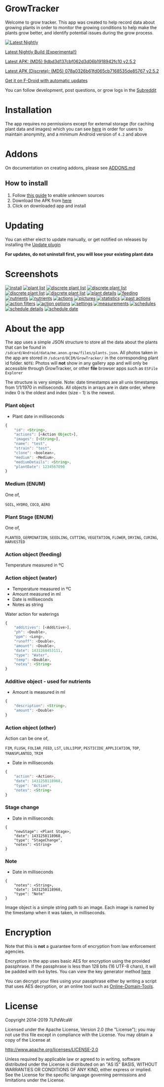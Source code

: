 # GrowTracker

Welcome to grow tracker. This app was created to help record data about growing plants in order to monitor the growing conditions to help make the plants grow better, and identify potential issues during the grow process.

[![Latest Nightly](https://travis-ci.com/7LPdWcaW/GrowTracker-Android.svg?branch=alpha)](https://travis-ci.com/7LPdWcaW/GrowTracker-Android)
 
[Latest Nightly Build (Experimental!)](https://github.com/7LPdWcaW/GrowTracker-Android/releases/tag/alpha)

[Latest APK: (MD5) 9dbd3d137cbf062d3d06b1918942fc10 v2.5.2](https://github.com/7LPdWcaW/GrowTracker-Android/releases/download/v2.5.2/v2.5.2-production.apk)

[Latest APK (Discrete): (MD5) 078a0326b61fd065cb7168535de85767 v2.5.2](https://github.com/7LPdWcaW/GrowTracker-Android/releases/download/v2.5.2/v2.5.2-discrete.apk)

[Get it on F-Droid with automatic updates](https://f-droid.org/packages/me.anon.grow/)

You can follow development, post questions, or grow logs in the [Subreddit](https://reddit.com/r/growutils)

# Installation

The app requires no permissions except for external storage (for caching plant data and images) which you can see [here](https://github.com/7LPdWcaW/GrowTracker-Android/blob/develop/app/src/main/AndroidManifest.xml) in order for users to maintain anonymity, and a minimum Android version of `4.2` and above

# Addons

On documentation on creating addons, please see [ADDONS.md](ADDONS.md)

## How to install

1. Follow [this guide](https://gameolith.uservoice.com/knowledgebase/articles/76902-android-4-0-tablets-allowing-app-installs-from) to enable unknown sources
2. Download the APK from [here](https://github.com/7LPdWcaW/GrowTracker-Android/releases)
3. Click on downloaded app and install

# Updating

You can either elect to update manually, or get notified on releases by installing the [Update plugin](https://github.com/7LPdWcaW/GrowUpdater-Android/releases)

**For updates, do not uninstall first, you will lose your existing plant data**

# Screenshots

[![install](fastlane/metadata/android/en-GB/images/phoneScreenshotsThumbs/install-thumb.png)](fastlane/metadata/android/en-GB/images/phoneScreenshots/install.png)
[![plant list](fastlane/metadata/android/en-GB/images/phoneScreenshotsThumbs/1-thumb.png)](fastlane/metadata/android/en-GB/images/phoneScreenshots/1.png)
[![discrete plant list](fastlane/metadata/android/en-GB/images/phoneScreenshotsThumbs/1b-thumb.png)](fastlane/metadata/android/en-GB/images/phoneScreenshots/1b.png)
[![discrete plant list](fastlane/metadata/android/en-GB/images/phoneScreenshotsThumbs/1c-thumb.png)](fastlane/metadata/android/en-GB/images/phoneScreenshots/1c.png)
[![discrete plant list](fastlane/metadata/android/en-GB/images/phoneScreenshotsThumbs/1d-thumb.png)](fastlane/metadata/android/en-GB/images/phoneScreenshots/1d.png)
[![discrete plant list](fastlane/metadata/android/en-GB/images/phoneScreenshotsThumbs/1e-thumb.png)](fastlane/metadata/android/en-GB/images/phoneScreenshots/1e.png)
[![plant details](fastlane/metadata/android/en-GB/images/phoneScreenshotsThumbs/2-thumb.png)](fastlane/metadata/android/en-GB/images/phoneScreenshots/2.png)
[![feeding](fastlane/metadata/android/en-GB/images/phoneScreenshotsThumbs/3-thumb.png)](fastlane/metadata/android/en-GB/images/phoneScreenshots/3.png)
[![nutrients](fastlane/metadata/android/en-GB/images/phoneScreenshotsThumbs/4-thumb.png)](fastlane/metadata/android/en-GB/images/phoneScreenshots/4.png)
[![nutrients](fastlane/metadata/android/en-GB/images/phoneScreenshotsThumbs/4b-thumb.png)](fastlane/metadata/android/en-GB/images/phoneScreenshots/4b.png)
[![actions](fastlane/metadata/android/en-GB/images/phoneScreenshotsThumbs/5-thumb.png)](fastlane/metadata/android/en-GB/images/phoneScreenshots/5.png)
[![pictures](fastlane/metadata/android/en-GB/images/phoneScreenshotsThumbs/6-thumb.png)](fastlane/metadata/android/en-GB/images/phoneScreenshots/6.png)
[![statistics](fastlane/metadata/android/en-GB/images/phoneScreenshotsThumbs/7-thumb.png)](fastlane/metadata/android/en-GB/images/phoneScreenshots/7.png)
[![past actions](fastlane/metadata/android/en-GB/images/phoneScreenshotsThumbs/8-thumb.png)](fastlane/metadata/android/en-GB/images/phoneScreenshots/8.png)
[![action filters](fastlane/metadata/android/en-GB/images/phoneScreenshotsThumbs/9-thumb.png)](fastlane/metadata/android/en-GB/images/phoneScreenshots/9.png)
[![action options](fastlane/metadata/android/en-GB/images/phoneScreenshotsThumbs/10-thumb.png)](fastlane/metadata/android/en-GB/images/phoneScreenshots/10.png)
[![settings](fastlane/metadata/android/en-GB/images/phoneScreenshotsThumbs/11-thumb.png)](fastlane/metadata/android/en-GB/images/phoneScreenshots/11.png)
[![measurements](fastlane/metadata/android/en-GB/images/phoneScreenshotsThumbs/12-thumb.png)](fastlane/metadata/android/en-GB/images/phoneScreenshots/12.png)
[![schedules](fastlane/metadata/android/en-GB/images/phoneScreenshotsThumbs/13-thumb.png)](fastlane/metadata/android/en-GB/images/phoneScreenshots/13.png)
[![schedule details](fastlane/metadata/android/en-GB/images/phoneScreenshotsThumbs/14-thumb.png)](fastlane/metadata/android/en-GB/images/phoneScreenshots/14.png)
[![schedule date](fastlane/metadata/android/en-GB/images/phoneScreenshotsThumbs/15-thumb.png)](fastlane/metadata/android/en-GB/images/phoneScreenshots/15.png)

# About the app

The app uses a simple JSON structure to store all the data about the plants that can be found in `/sdcard/Android/data/me.anon.grow/files/plants.json`. All photos taken in the app are stored in `/sdcard/DCIM/GrowTracker/` in the corresponding plant id folder. `NOTE`: Photos will **not** show in any gallery app and will only be accessible through GrowTracker, or other **file** browser apps such as `ESFile Explorer`

The structure is very simple. Note: date timestamps are all unix timestamps from 1/1/1970 in milliseconds. All objects in arrays are in date order, where index 0 is the oldest and index (size - 1) is the newest.

### Plant object

- Plant date in milliseconds

```js
{
    "id": <String>,
    "actions": [<Action Object>],
    "images": [<String>],
    "name": "test",
    "strain": "test",
    "clone": <boolean>,
    "medium": <Medium>,
    "mediumDetails": <String>,
    "plantDate": 1234567890
}
```

### Medium (ENUM)

One of,

`SOIL`, `HYDRO`, `COCO`, `AERO`

### Plant Stage (ENUM)

One of,

`PLANTED`, `GERMINATION`, `SEEDLING`, `CUTTING`, `VEGETATION`, `FLOWER`, `DRYING`, `CURING`, `HARVESTED`

### Action object (feeding)

Temperature measured in ºC


### Action object (water)

- Temperature measured in ºC
- Amount measured in ml
- Date is milliseconds
- Notes as string

Water action for waterings

```js
{
    "additives": [<Additive>],
    "ph": <Double>,
    "ppm": <Long>,
    "runoff": <Double>,
    "amount": <Double>,
    "date": 1431268453111,
    "type": "Water",
    "temp": <Double>,
    "notes": <String>
}
```

### Additive object - used for nutrients

- Amount is measured in ml

```js
{
    "description": <String>,
    "amount": <Double>
}
```

### Action object (other)

Action can be one of,

`FIM`, `FLUSH`, `FOLIAR_FEED`, `LST`, `LOLLIPOP`, `PESTICIDE_APPLICATION`, `TOP`, `TRANSPLANTED`, `TRIM`

- Date in milliseconds

```js
{
    "action": <Action>,
    "date": 1431258118968,
    "type": "Action",
    "notes": <String>
}
```

### Stage change

- Date in milliseconds

```
{
    "newStage": <Plant Stage>,
    "date": 1431258118968,
    "type": "StageChange",
    "notes": <String>
}
```

### Note

- Date in milliseconds

```
{
    "notes": <String>,
    "date": 1431258118968,
    "type": "Note"
}
```

Image object is a simple string path to an image. Each image is named by the timestamp when it was taken, in milliseconds.

# Encryption

Note that this is **not** a guarantee form of encryption from law enforcement agencies.

Encryption in the app uses basic AES for encryption using the provided passphrase. If the passphrase is less than 128 bits (16 UTF-8 chars), it will be padded with `0x0` bytes. You can view the key generator method [here](https://github.com/7LPdWcaW/GrowTracker-Android/blob/master/app/src/main/java/me/anon/lib/helper/EncryptionHelper.java#L27)

You can decrypt your files using your passphrase either by writing a script that uses AES decryption, or an online tool such as [Online-Domain-Tools](http://aes.online-domain-tools.com/).

# License

Copyright 2014-2019 7LPdWcaW

Licensed under the Apache License, Version 2.0 (the "License");
you may not use this file except in compliance with the License.
You may obtain a copy of the License at

   http://www.apache.org/licenses/LICENSE-2.0

Unless required by applicable law or agreed to in writing, software
distributed under the License is distributed on an "AS IS" BASIS,
WITHOUT WARRANTIES OR CONDITIONS OF ANY KIND, either express or implied.
See the License for the specific language governing permissions and
limitations under the License.
